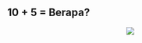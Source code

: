 <h2>10 + 5 = Berapa?</h2>
<p align=center>
  <img src=https://i.pinimg.com/originals/9f/40/21/9f4021ca3755d40481f57e5c377f4fb3.gif>
</p>
